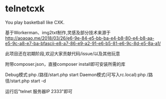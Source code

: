 # telnetcxk
You play basketball like CXK.

基于Workerman、img2txt制作,灵感及部分技术来源于 http://aoaoao.me/2018/03/26/e6-9e-84-e5-bb-ba-e4-b8-80-e4-b8-aa-e5-9c-a8-e7-ba-bfascii-e8-a7-86-e9-a2-91-e6-b5-81-e6-9c-8d-e5-8a-a1/

此项目还在初期阶段,欢迎大家贡献代码/issue/以及其他玩意

附带composer.json，直接composer install即可安装所需的库

Debug模式:php /路径/start.php start
Daemon模式(可写入rc.local):php /路径/start.php start -d

运行后"telnet 服务器IP 2333"即可
